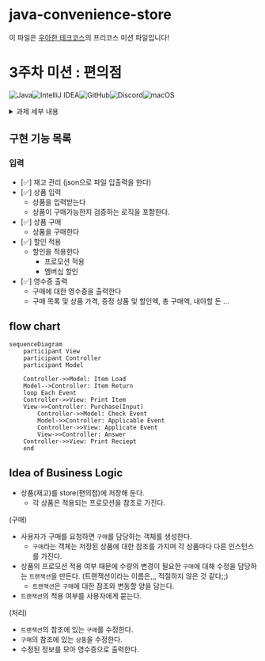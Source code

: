 # java-convenience-store
이 파일은 [우아한 테크코스](https://apply.techcourse.co.kr/)의 프리코스 미션 파일입니다!
# 3주차 미션 : 편의점

![Java](https://img.shields.io/badge/java-%23ED8B00.svg?style=for-the-badge&logo=openjdk&logoColor=white)![IntelliJ IDEA](https://img.shields.io/badge/IntelliJIDEA-000000.svg?style=for-the-badge&logo=intellij-idea&logoColor=white)![GitHub](https://img.shields.io/badge/github-%23121011.svg?style=for-the-badge&logo=github&logoColor=white)![Discord](https://img.shields.io/badge/Discord-%235865F2.svg?style=for-the-badge&logo=discord&logoColor=white)![macOS](https://img.shields.io/badge/mac%20os-000000?style=for-the-badge&logo=macos&logoColor=F)


<details>
	<summary>과제 세부 내용</summary>

## 과제

구매자의 할인 혜택과 재고 상황을 고려하여 최종 결제 금액을 계산하고 안내하는 결제 시스템을 구현한다.

- 사용자가 입력한 상품의 가격과 수량을 기반으로 최종 결제 금액을 계산한다.
    - 총구매액은 상품별 가격과 수량을 곱하여 계산하며, 프로모션 및 멤버십 할인 정책을 반영하여 최종 결제 금액을 산출한다.
- 구매 내역과 산출한 금액 정보를 영수증으로 출력한다.
- 영수증 출력 후 추가 구매를 진행할지 또는 종료할지를 선택할 수 있다.
- 사용자가 잘못된 값을 입력할 경우 `IllegalArgumentException`를 발생시키고, "[ERROR]"로 시작하는 에러 메시지를 출력 후 그 부분부터 입력을 다시 받는다.
    - `Exception`이 아닌 `IllegalArgumentException`, `IllegalStateException` 등과 같은 명확한 유형을 처리한다.

#### 재고 관리

- 각 상품의 재고 수량을 고려하여 결제 가능 여부를 확인한다.
- 고객이 상품을 구매할 때마다, 결제된 수량만큼 해당 상품의 재고에서 차감하여 수량을 관리한다.
- 재고를 차감함으로써 시스템은 최신 재고 상태를 유지하며, 다음 고객이 구매할 때 정확한 재고 정보를 제공한다.

#### 프로모션 할인

- 오늘 날짜가 프로모션 기간 내에 포함된 경우에만 할인을 적용한다.
- 프로모션은 N개 구매 시 1개 무료 증정(Buy N Get 1 Free)의 형태로 진행된다.
- 1+1 또는 2+1 프로모션이 각각 지정된 상품에 적용되며, 동일 상품에 여러 프로모션이 적용되지 않는다.
- 프로모션 혜택은 프로모션 재고 내에서만 적용할 수 있다.
- 프로모션 기간 중이라면 프로모션 재고를 우선적으로 차감하며, 프로모션 재고가 부족할 경우에는 일반 재고를 사용한다.
- 프로모션 적용이 가능한 상품에 대해 고객이 해당 수량보다 적게 가져온 경우, 필요한 수량을 추가로 가져오면 혜택을 받을 수 있음을 안내한다.
- 프로모션 재고가 부족하여 일부 수량을 프로모션 혜택 없이 결제해야 하는 경우, 일부 수량에 대해 정가로 결제하게 됨을 안내한다.

#### 멤버십 할인

- 멤버십 회원은 프로모션 미적용 금액의 30%를 할인받는다.
- 프로모션 적용 후 남은 금액에 대해 멤버십 할인을 적용한다.
- 멤버십 할인의 최대 한도는 8,000원이다.

#### 영수증 출력

- 영수증은 고객의 구매 내역과 할인을 요약하여 출력한다.
- 영수증 항목은 아래와 같다.
    - 구매 상품 내역: 구매한 상품명, 수량, 가격
    - 증정 상품 내역: 프로모션에 따라 무료로 제공된 증정 상품의 목록
    - 금액 정보
        - 총구매액: 구매한 상품의 총 수량과 총 금액
        - 행사할인: 프로모션에 의해 할인된 금액
        - 멤버십할인: 멤버십에 의해 추가로 할인된 금액
        - 내실돈: 최종 결제 금액
- 영수증의 구성 요소를 보기 좋게 정렬하여 고객이 쉽게 금액과 수량을 확인할 수 있게 한다.

### 입출력

- 입력 1
	- 내용 : 구매할 상품과 수량
	- 형식 : 상품([]), 수량(-), 열거(,)
	- ex) [콜라-10],[사이다-3]

- 입력 2
	- 내용 : 프로모션 상품 추가 여부, 정가 결제 여부, 멤버십 할인 적용 여부, 추가 구매 여부
	- 형식 : Y / N

- 에러 메시지
	- [ERROR]로 시작해야함
	- ex) `[ERROR] 로또 번호는 1부터 45 사이의 숫자여야 합니다.`

ex)

```java
안녕하세요. W편의점입니다.
현재 보유하고 있는 상품입니다.
  
- 콜라 1,000원 10개 탄산2+1
- 콜라 1,000원 10개
- 사이다 1,000원 8개 탄산2+1
- 사이다 1,000원 7개
- 오렌지주스 1,800원 9개 MD추천상품
- 오렌지주스 1,800원 재고 없음
- 탄산수 1,200원 5개 탄산2+1
- 탄산수 1,200원 재고 없음
- 물 500원 10개
- 비타민워터 1,500원 6개
- 감자칩 1,500원 5개 반짝할인
- 감자칩 1,500원 5개
- 초코바 1,200원 5개 MD추천상품
- 초코바 1,200원 5개
- 에너지바 2,000원 5개
- 정식도시락 6,400원 8개
- 컵라면 1,700원 1개 MD추천상품
- 컵라면 1,700원 10개
  
구매하실 상품명과 수량을 입력해 주세요. (예: [사이다-2],[감자칩-1])
[콜라-3],[에너지바-5]
  
멤버십 할인을 받으시겠습니까? (Y/N)
Y 
  
===========W 편의점=============
상품명 수량 금액
콜라 3 3,000
에너지바 5 10,000
===========증 정=============
콜라 1
==============================
총구매액 8 13,000
행사할인 -1,000
멤버십할인 -3,000
내실돈 9,000
  
감사합니다. 구매하고 싶은 다른 상품이 있나요? (Y/N)
Y
  
안녕하세요. W편의점입니다.
현재 보유하고 있는 상품입니다.
  
- 콜라 1,000원 7개 탄산2+1
- 콜라 1,000원 10개
- 사이다 1,000원 8개 탄산2+1
- 사이다 1,000원 7개
- 오렌지주스 1,800원 9개 MD추천상품
- 오렌지주스 1,800원 재고 없음
- 탄산수 1,200원 5개 탄산2+1
- 탄산수 1,200원 재고 없음
- 물 500원 10개
- 비타민워터 1,500원 6개
- 감자칩 1,500원 5개 반짝할인
- 감자칩 1,500원 5개
- 초코바 1,200원 5개 MD추천상품
- 초코바 1,200원 5개
- 에너지바 2,000원 재고 없음
- 정식도시락 6,400원 8개
- 컵라면 1,700원 1개 MD추천상품
- 컵라면 1,700원 10개
  
구매하실 상품명과 수량을 입력해 주세요. (예: [사이다-2],[감자칩-1])
[콜라-10]
  
현재 콜라 4개는 프로모션 할인이 적용되지 않습니다. 그래도 구매하시겠습니까? (Y/N)
Y
  
멤버십 할인을 받으시겠습니까? (Y/N)
N
  
===========W 편의점=============
상품명 수량 금액
콜라 10 10,000
===========증 정=============
콜라 2
==============================
총구매액 10 10,000
행사할인 -2,000
멤버십할인 -0
내실돈 8,000
  
감사합니다. 구매하고 싶은 다른 상품이 있나요? (Y/N)
Y
  
안녕하세요. W편의점입니다.
현재 보유하고 있는 상품입니다.
  
- 콜라 1,000원 재고 없음 탄산2+1
- 콜라 1,000원 7개
- 사이다 1,000원 8개 탄산2+1
- 사이다 1,000원 7개
- 오렌지주스 1,800원 9개 MD추천상품
- 오렌지주스 1,800원 재고 없음
- 탄산수 1,200원 5개 탄산2+1
- 탄산수 1,200원 재고 없음
- 물 500원 10개
- 비타민워터 1,500원 6개
- 감자칩 1,500원 5개 반짝할인
- 감자칩 1,500원 5개
- 초코바 1,200원 5개 MD추천상품
- 초코바 1,200원 5개
- 에너지바 2,000원 재고 없음
- 정식도시락 6,400원 8개
- 컵라면 1,700원 1개 MD추천상품
- 컵라면 1,700원 10개
  
구매하실 상품명과 수량을 입력해 주세요. (예: [사이다-2],[감자칩-1])
[오렌지주스-1]
  
현재 오렌지주스은(는) 1개를 무료로 더 받을 수 있습니다. 추가하시겠습니까? (Y/N)
Y
  
멤버십 할인을 받으시겠습니까? (Y/N)
Y
  
===========W 편의점=============
상품명 수량 금액
오렌지주스 2 3,600
===========증 정=============
오렌지주스 1
==============================
총구매액 2 3,600
행사할인 -1,800
멤버십할인 -0
내실돈 1,800
  
감사합니다. 구매하고 싶은 다른 상품이 있나요? (Y/N)
N
```

</details>

## 구현 기능 목록
### 입력
- [✅] 재고 관리 (json으로 파일 입출력을 한다)
- [✅] 상품 입력
	- 상품을 입력받는다
	- 상품이 구매가능한지 검증하는 로직을 포함한다. 
- [✅] 상품 구매
	- 상품을 구매한다
- [✅] 할인 적용
	- 할인을 적용한다
		- 프로모션 적용
		- 멤버십 할인
- [✅] 영수증 출력
	- 구매에 대한 영수증을 출력한다
	- 구매 목록 및 상품 가격, 증정 상품 및 할인액, 총 구매액, 내야할 돈 ...

## flow chart
```mermaid
sequenceDiagram
	participant View
	participant Controller
	participant Model
	
	Controller->>Model: Item Load
	Model-->Controller: Item Return
	loop Each Event
	Controller->>View: Print Item
	View->>Controller: Purchase(Input)
		Controller->>Model: Check Event
		Model->>Controller: Applicable Event
		Controller->>View: Applicate Event
		View->>Controller: Answer
	Controller->>View: Print Reciept
	end
```

## Idea of Business Logic
- 상품(재고)를 store(편의점)에 저장해 둔다.
	- 각 상품은 적용되는 프로모션을 참조로 가진다.

(구매)
- 사용자가 구매를 요청하면 `구매`를 담당하는 객체를 생성한다.
	- `구매`라는 객체는 저장된 상품에 대한 참조를 가지며 각 상품마다 다른 인스턴스를 가진다.
- 상품의 프로모션 적용 여부 때문에 수량의 변경이 필요한 `구매`에 대해 수정을 담당하는 `트랜잭션`을 만든다. (트랜잭션이라는 이름은,,, 적절하지 않은 것 같다;;)
 	- `트랜잭션`은 `구매`에 대한 참조와 변동할 양을 담는다.
- `트랜잭션`의 적용 여부를 사용자에게 묻는다.

(처리)
- `트랜잭션`의 참조에 있는 `구매`를 수정한다.
- `구매`의 참조에 있는 `상품`을 수정한다.
- 수정된 정보를 모아 영수증으로 출력한다. 
